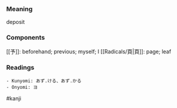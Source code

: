 ### Meaning

deposit

### Components

[[予]]: beforehand; previous; myself; I [[Radicals/頁|頁]]: page; leaf

### Readings

```
- Kunyomi: あず.ける、あず.かる
- Onyomi: ヨ
```

#kanji